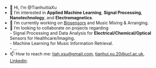 - 👋 Hi, I’m @TianhuitiaXu
- 👀 I’m interested in **Applied Machine Learning**, **Signal Processing**, **Nanotechnology**, and **Electromagnetics**.
- 🌱 I’m currently working on [Biosensors](https://arxiv.org/abs/2210.14118 "Detection of Single-base Mismatches in DNA Sequences by using Electrochemically-gated Graphene Microwave Waveguides") and Music Mixing & Arranging.
- 💞️ I’m looking to collaborate on projects regarding  
      - Signal Processing and Data Analysis for **Electrical/Chemical/Optical** Sensors for Healthcare/Imaging.  
      - Machine Learning for Music Information Retrieval.  
      - ...
- 📫 How to reach me: [tiah.xsu@gmail.com](mailto:tiah.xsu@gmail.com), [tianhui.xu.20@ucl.ac.uk](mailto:tianhui.xu.20@ucl.ac.uk), [Linkedin](https://www.linkedin.com/in/tianhuixu/).

<!---
TianhuitiaXu/TianhuitiaXu is a ✨ special ✨ repository because its `README.md` (this file) appears on your GitHub profile.
You can click the Preview link to take a look at your changes.
--->
